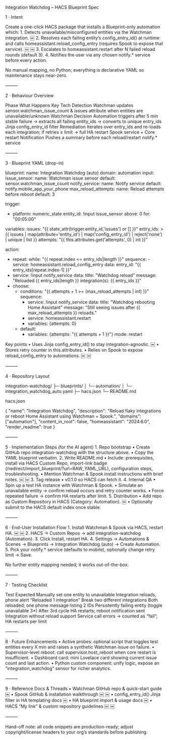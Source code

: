 Integration Watchdog – HACS Blueprint Spec

1 · Intent

Create a one-click HACS package that installs a Blueprint-only automation which:
	1.	Detects unavailable/misconfigured entities via the Watchman integration.  ￼
	2.	Resolves each failing entity’s config_entry_id() at runtime and calls homeassistant.reload_config_entry (requires Spook to expose that service).  ￼ ￼
	3.	Escalates to homeassistant.restart after N failed reload rounds (default 3).
	4.	Notifies the user via any chosen notify.* service before every action.

No manual mapping, no Python; everything is declarative YAML so maintenance stays near-zero.

⸻

2 · Behaviour Overview

Phase	What Happens	Key Tech
Detection	Watchman updates sensor.watchman_issue_count & issues attribute when entities are unavailable/unknown	Watchman
Decision	Automation triggers after 5 min stable failure → extracts all failing entity_ids → converts to unique entry_ids	Jinja config_entry_id filter
Remediation	Iterates over entry_ids and re-loads each integration; if retries ≥ limit → full HA restart	Spook service + Core restart
Notification	Pushes a summary before each reload/restart	notify.* service


⸻

3 · Blueprint YAML (drop-in)

blueprint:
  name: Integration Watchdog (auto)
  domain: automation
  input:
    issue_sensor:
      name: Watchman issue sensor
      default: sensor.watchman_issue_count
    notify_service:
      name: Notify service
      default: notify.mobile_app_your_phone
    max_reload_attempts:
      name: Reload attempts before reboot
      default: 3

trigger:
  - platform: numeric_state
    entity_id: !input issue_sensor
    above: 0
    for: "00:05:00"

variables:
  issues: "{{ state_attr(trigger.entity_id,'issues') or [] }}"
  entry_ids: >
    {{ issues
       | map(attribute='entity_id')
       | map('config_entry_id')
       | reject('none')
       | unique
       | list }}
  attempts: "{{ this.attributes.get('attempts', 0) | int }}"

action:
  - repeat:
      while: "{{ repeat.index <= entry_ids|length }}"
      sequence:
        - service: homeassistant.reload_config_entry
          data:
            entry_id: "{{ entry_ids[repeat.index-1] }}"
  - service: !input notify_service
    data:
      title: "Watchdog reload"
      message: "Reloaded {{ entry_ids|length }} integration(s): {{ entry_ids }}"
  - choose:
      - conditions: "{{ attempts + 1 >= (max_reload_attempts | int) }}"
        sequence:
          - service: !input notify_service
            data:
              title: "Watchdog rebooting Home Assistant"
              message: "Still seeing issues after {{ max_reload_attempts }} reloads."
          - service: homeassistant.restart
          - variables: {attempts: 0}
      - default:
          - variables: {attempts: "{{ attempts + 1 }}"}
mode: restart

Key points
	•	Uses Jinja config_entry_id() to stay integration-agnostic.  ￼
	•	Stores retry counter in this.attributes.
	•	Relies on Spook to expose reload_config_entry to automations.  ￼ ￼

⸻

4 · Repository Layout

integration-watchdog/
├─ blueprints/
│   └─ automation/
│       └─ integration_watchdog_auto.yaml
├─ hacs.json
└─ README.md

hacs.json

{
  "name": "Integration Watchdog",
  "description": "Reload flaky integrations or reboot Home Assistant using Watchman + Spook.",
  "domains": ["automation"],
  "content_in_root": false,
  "homeassistant": "2024.6.0",
  "render_readme": true
}


⸻

5 · Implementation Steps (for the AI agent)
	1.	Repo bootstrap
	•	Create GitHub repo integration-watchdog with the structure above.
	•	Copy the YAML blueprint verbatim.
	2.	Write README.md
	•	Include: prerequisites, install via HACS Custom Repo, import-link badge (/redirect/import_blueprint/?url=RAW_YAML_URL), configuration steps, troubleshooting.
	•	Mention Watchman & Spook install instructions with brief notes.  ￼ ￼
	3.	Tag release
	•	v0.1.0 so HACS can fetch it.
	4.	Internal QA
	•	Spin up a test HA instance with Watchman & Spook.
	•	Simulate an unavailable entity → confirm reload occurs and retry counter works.
	•	Force repeated failure → confirm HA restarts after limit.
	5.	Distribution
	•	Add repo as Custom Repository in HACS (Category: Automation).  ￼
	•	Optionally submit to the HACS default index once stable.

⸻

6 · End-User Installation Flow
	1.	Install Watchman & Spook via HACS, restart HA.  ￼ ￼
	2.	HACS → Custom Repos → add integration-watchdog (Automation).
	3.	Click Install, restart HA.
	4.	Settings → Automations & Scenes → Blueprints → Integration Watchdog (auto) → Create Automation.
	5.	Pick your notify.* service (defaults to mobile), optionally change retry limit → Save.

No further entity mapping needed; it works out-of-the-box.

⸻

7 · Testing Checklist

Test	Expected
Manually set one entity to unavailable	Integration reloads, phone alert “Reloaded 1 integration”
Break two different integrations	Both reloaded; one phone message listing 2 IDs
Persistently failing entity (toggle unavailable 3×)	After 3rd cycle HA restarts; reboot notification sent
Integration without reload support	Service call errors → counted as “fail”; HA restarts per limit


⸻

8 · Future Enhancements
	•	Active probes: optional script that toggles test entities every X min and raises a synthetic Watchman issue on failure.
	•	Supervisor-level reboot: call supervisor.host_reboot when core restart is insufficient.
	•	Dashboard card: mini Lovelace card showing current issue count and last action.
	•	Python custom component: unify logic, expose an “integration_watchdog” sensor for richer analytics.

⸻

9 · Reference Docs & Threads
	•	Watchman GitHub repo & quick-start guide  ￼
	•	Spook GitHub & installation walkthrough  ￼ ￼
	•	config_entry_id() Jinja filter in HA templating docs  ￼
	•	HA blueprint import & usage docs  ￼
	•	HACS “My link” & custom repository guidelines  ￼ ￼

⸻

Hand-off note: all code snippets are production-ready; adjust copyright/license headers to your org’s standards before publishing.